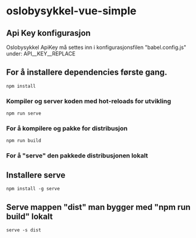 # oslobysykkel-vue-simple

## Api Key konfigurasjon
Oslobysykkel ApiKey må settes inn i konfigurasjonsfilen "babel.config.js" under: API__KEY__REPLACE

## For å installere dependencies første gang. 
```
npm install
```

### Kompiler og server koden med hot-reloads for utvikling
```
npm run serve
```

### For å kompilere og pakke for distribusjon
```
npm run build
```



### For å "serve" den pakkede distribusjonen lokalt

## Installere serve 
```
npm install -g serve
```
## Serve mappen "dist"  man bygger med "npm run build" lokalt
```
serve -s dist
```
